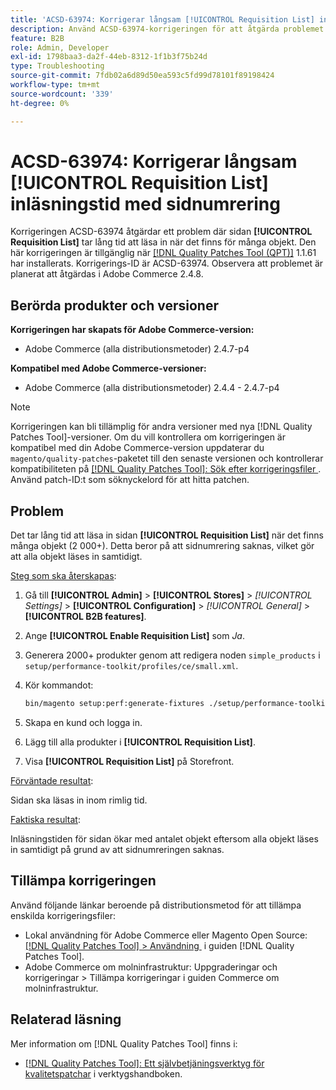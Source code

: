 ```yaml
---
title: 'ACSD-63974: Korrigerar långsam [!UICONTROL Requisition List] inläsningstid med sidnumrering'
description: Använd ACSD-63974-korrigeringen för att åtgärda problemet där sidan [!UICONTROL Requisition List] tar lång tid att läsa in när det finns för många objekt.
feature: B2B
role: Admin, Developer
exl-id: 1798baa3-da2f-44eb-8312-1f1b3f75b24d
type: Troubleshooting
source-git-commit: 7fdb02a6d89d50ea593c5fd99d78101f89198424
workflow-type: tm+mt
source-wordcount: '339'
ht-degree: 0%

---
```


# ACSD-63974: Korrigerar långsam [!UICONTROL Requisition List] inläsningstid med sidnumrering

Korrigeringen ACSD-63974 åtgärdar ett problem där sidan **[!UICONTROL Requisition List]** tar lång tid att läsa in när det finns för många objekt. Den här korrigeringen är tillgänglig när [[!DNL Quality Patches Tool (QPT)]](/help/tools/quality-patches-tool/quality-patches-tool-to-self-serve-quality-patches.md) 1.1.61 har installerats. Korrigerings-ID är ACSD-63974. Observera att problemet är planerat att åtgärdas i Adobe Commerce 2.4.8.

## Berörda produkter och versioner

**Korrigeringen har skapats för Adobe Commerce-version:**

* Adobe Commerce (alla distributionsmetoder) 2.4.7-p4

**Kompatibel med Adobe Commerce-versioner:**

* Adobe Commerce (alla distributionsmetoder) 2.4.4 - 2.4.7-p4

>[!NOTE]
>
>Korrigeringen kan bli tillämplig för andra versioner med nya [!DNL Quality Patches Tool]-versioner. Om du vill kontrollera om korrigeringen är kompatibel med din Adobe Commerce-version uppdaterar du `magento/quality-patches`-paketet till den senaste versionen och kontrollerar kompatibiliteten på [[!DNL Quality Patches Tool]: Sök efter korrigeringsfiler &#x200B;](https://experienceleague.adobe.com/tools/commerce-quality-patches/index.html?lang=sv-SE). Använd patch-ID:t som söknyckelord för att hitta patchen.

## Problem

Det tar lång tid att läsa in sidan **[!UICONTROL Requisition List]** när det finns många objekt (2 000+). Detta beror på att sidnumrering saknas, vilket gör att alla objekt läses in samtidigt.

<u>Steg som ska återskapas</u>:

1. Gå till **[!UICONTROL Admin]** > **[!UICONTROL Stores]** > *[!UICONTROL Settings]* > **[!UICONTROL Configuration]** > *[!UICONTROL General]* > **[!UICONTROL B2B features]**.
1. Ange **[!UICONTROL Enable Requisition List]** som *Ja*.
1. Generera 2000+ produkter genom att redigera noden `simple_products` i `setup/performance-toolkit/profiles/ce/small.xml`.
1. Kör kommandot:

   ```bash
   bin/magento setup:perf:generate-fixtures ./setup/performance-toolkit/profiles/ce/small.xml
   ```

1. Skapa en kund och logga in.
1. Lägg till alla produkter i **[!UICONTROL Requisition List]**.
1. Visa **[!UICONTROL Requisition List]** på Storefront.


<u>Förväntade resultat</u>:

Sidan ska läsas in inom rimlig tid.


<u>Faktiska resultat</u>:

Inläsningstiden för sidan ökar med antalet objekt eftersom alla objekt läses in samtidigt på grund av att sidnumreringen saknas.

## Tillämpa korrigeringen

Använd följande länkar beroende på distributionsmetod för att tillämpa enskilda korrigeringsfiler:

* Lokal användning för Adobe Commerce eller Magento Open Source: [[!DNL Quality Patches Tool] > Användning &#x200B;](/help/tools/quality-patches-tool/usage.md) i guiden [!DNL Quality Patches Tool].
* Adobe Commerce om molninfrastruktur: Uppgraderingar och korrigeringar > Tillämpa korrigeringar i guiden Commerce om molninfrastruktur.

## Relaterad läsning

Mer information om [!DNL Quality Patches Tool] finns i:

* [[!DNL Quality Patches Tool]: Ett självbetjäningsverktyg för kvalitetspatchar](/help/tools/quality-patches-tool/quality-patches-tool-to-self-serve-quality-patches.md) i verktygshandboken.
